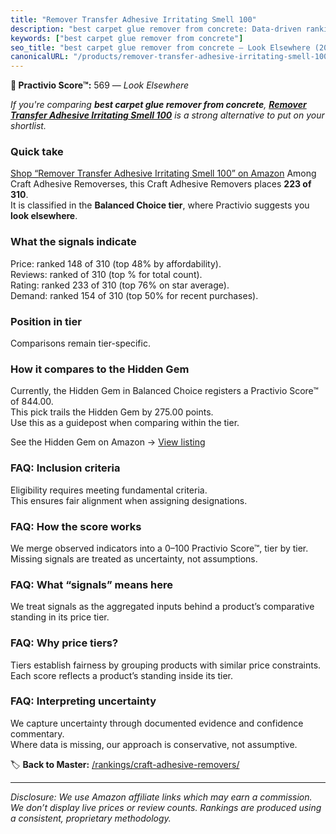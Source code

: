 ```yaml
---
title: "Remover Transfer Adhesive Irritating Smell 100"
description: "best carpet glue remover from concrete: Data-driven ranking using the Practivio Score™. Positioned by quality, value, demand, findability, momentum."
keywords: ["best carpet glue remover from concrete"]
seo_title: "best carpet glue remover from concrete — Look Elsewhere (2025)"
canonicalURL: "/products/remover-transfer-adhesive-irritating-smell-100-B0DZCB8NWF/"
---
```


**🚫 Practivio Score™:** 569 — _Look Elsewhere_


*If you're comparing **best carpet glue remover from concrete**, **[Remover Transfer Adhesive Irritating Smell 100](https://www.amazon.com/dp/B0DZCB8NWF?tag=practivio-20)** is a strong alternative to put on your shortlist.*
### Quick take
[Shop “Remover Transfer Adhesive Irritating Smell 100” on Amazon](https://www.amazon.com/dp/B0DZCB8NWF?tag=practivio-20)
Among Craft Adhesive Removerses, this Craft Adhesive Removers places **223 of 310**.  
It is classified in the **Balanced Choice tier**, where Practivio suggests you **look elsewhere**.

### What the signals indicate
Price: ranked 148 of 310 (top 48% by affordability).  
Reviews: ranked  of 310 (top % for total count).  
Rating: ranked 233 of 310 (top 76% on star average).  
Demand: ranked 154 of 310 (top 50% for recent purchases).

### Position in tier
Comparisons remain tier-specific.

### How it compares to the Hidden Gem
Currently, the Hidden Gem in Balanced Choice registers a Practivio Score™ of 844.00.  
This pick trails the Hidden Gem by 275.00 points.  
Use this as a guidepost when comparing within the tier.  

See the Hidden Gem on Amazon → [View listing](https://www.amazon.com/dp/B0797D6NZM?tag=practivio-20)

### FAQ: Inclusion criteria
Eligibility requires meeting fundamental criteria.  
This ensures fair alignment when assigning designations.

### FAQ: How the score works
We merge observed indicators into a 0–100 Practivio Score™, tier by tier.  
Missing signals are treated as uncertainty, not assumptions.

### FAQ: What “signals” means here
We treat signals as the aggregated inputs behind a product’s comparative standing in its price tier.

### FAQ: Why price tiers?
Tiers establish fairness by grouping products with similar price constraints.  
Each score reflects a product’s standing inside its tier.

### FAQ: Interpreting uncertainty
We capture uncertainty through documented evidence and confidence commentary.  
Where data is missing, our approach is conservative, not assumptive.


🏷️ **Back to Master:** [/rankings/craft-adhesive-removers/](/rankings/craft-adhesive-removers/)

---
_Disclosure: We use Amazon affiliate links which may earn a commission. We don’t display live prices or review counts. Rankings are produced using a consistent, proprietary methodology._
